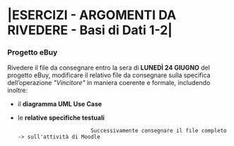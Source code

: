 # |ESERCIZI - ARGOMENTI DA RIVEDERE - Basi di Dati 1-2|
    

### Progetto eBuy

Rivedere il file da consegnare entro la sera di **LUNEDÌ 24 GIUGNO** del progetto eBuy, modificare il relativo file da consegnare sulla specifica dell’operazione *"Vincitore"* in maniera coerente e formale, includendo inoltre:

- il **diagramma UML Use Case**
- le **relative specifiche testuali**

                             Successivamente consegnare il file completo -> sull'attività di Moodle
